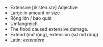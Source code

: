 - Extensive [ɪkˈsten.sɪv] Adjective  
- Large in amount or size  
- Rộng lớn / bao quát  
- Umfangreich  
- The flood caused extensive damage.  
- Extend (mở rộng), extension (sự mở rộng)  
- Latin: *extendere*